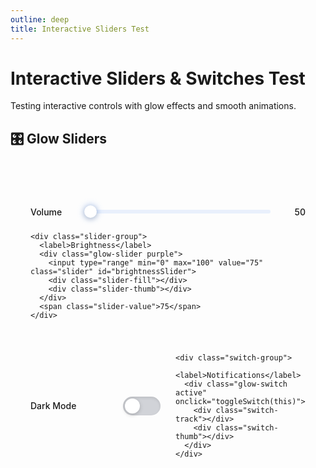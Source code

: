 ```yaml
---
outline: deep
title: Interactive Sliders Test
---
```


# Interactive Sliders & Switches Test

Testing interactive controls with glow effects and smooth animations.

## 🎛️ Glow Sliders

<div class="controls-showcase">
  <div class="sliders-container">
    <div class="slider-group">
      <label>Volume</label>
      <div class="glow-slider">
        <input type="range" min="0" max="100" value="50" class="slider" id="volumeSlider">
        <div class="slider-fill"></div>
        <div class="slider-thumb"></div>
      </div>
      <span class="slider-value">50</span>
    </div>
    
    <div class="slider-group">
      <label>Brightness</label>
      <div class="glow-slider purple">
        <input type="range" min="0" max="100" value="75" class="slider" id="brightnessSlider">
        <div class="slider-fill"></div>
        <div class="slider-thumb"></div>
      </div>
      <span class="slider-value">75</span>
    </div>
  </div>
  
  <div class="switches-container">
    <div class="switch-group">
      <label>Dark Mode</label>
      <div class="glow-switch" onclick="toggleSwitch(this)">
        <div class="switch-track"></div>
        <div class="switch-thumb"></div>
      </div>
    </div>
    
    <div class="switch-group">
      <label>Notifications</label>
      <div class="glow-switch active" onclick="toggleSwitch(this)">
        <div class="switch-track"></div>
        <div class="switch-thumb"></div>
      </div>
    </div>
  </div>
</div>

<style>
.controls-showcase {
  background: var(--vp-c-bg-soft);
  border: 1px solid var(--vp-c-divider);
  border-radius: 16px;
  padding: 32px;
  margin: 32px 0;
}

.sliders-container {
  margin-bottom: 40px;
}

.slider-group {
  display: flex;
  align-items: center;
  gap: 16px;
  margin: 24px 0;
}

.slider-group label {
  min-width: 80px;
  color: var(--vp-c-text-1);
  font-weight: 500;
}

.glow-slider {
  position: relative;
  flex: 1;
  height: 6px;
  background: rgba(59, 130, 246, 0.1);
  border-radius: 3px;
  cursor: pointer;
}

.glow-slider.purple {
  background: rgba(139, 92, 246, 0.1);
}

.glow-slider .slider {
  position: absolute;
  top: -7px;
  left: 0;
  width: 100%;
  height: 20px;
  opacity: 0;
  cursor: pointer;
  border-radius: 3px;
}

.slider-fill {
  position: absolute;
  top: 0;
  left: 0;
  height: 100%;
  background: linear-gradient(90deg, #3b82f6, #2563eb);
  border-radius: 3px;
  box-shadow: 0 0 12px rgba(59, 130, 246, 0.4);
  transition: width 0.1s ease;
}

.glow-slider.purple .slider-fill {
  background: linear-gradient(90deg, #8b5cf6, #7c3aed);
  box-shadow: 0 0 12px rgba(139, 92, 246, 0.4);
}

.slider-thumb {
  position: absolute;
  top: 50%;
  width: 20px;
  height: 20px;
  background: white;
  border-radius: 50%;
  transform: translate(-50%, -50%);
  box-shadow: 0 2px 8px rgba(0, 0, 0, 0.2), 0 0 12px rgba(59, 130, 246, 0.4);
  transition: transform 0.1s ease, box-shadow 0.2s ease;
  cursor: grab;
}

.slider-thumb:hover {
  transform: translate(-50%, -50%) scale(1.1);
  box-shadow: 0 4px 12px rgba(0, 0, 0, 0.3), 0 0 20px rgba(59, 130, 246, 0.6);
}

.slider-value {
  min-width: 40px;
  text-align: right;
  color: var(--vp-c-text-2);
  font-weight: 500;
}

.switches-container {
  display: grid;
  grid-template-columns: repeat(auto-fit, minmax(200px, 1fr));
  gap: 24px;
}

.switch-group {
  display: flex;
  align-items: center;
  justify-content: space-between;
  gap: 16px;
}

.switch-group label {
  color: var(--vp-c-text-1);
  font-weight: 500;
}

.glow-switch {
  position: relative;
  width: 60px;
  height: 30px;
  cursor: pointer;
  transition: all 0.3s ease;
}

.switch-track {
  width: 100%;
  height: 100%;
  background: rgba(107, 114, 128, 0.3);
  border-radius: 15px;
  transition: background 0.3s ease;
  box-shadow: inset 0 2px 4px rgba(0, 0, 0, 0.1);
}

.glow-switch.active .switch-track {
  background: linear-gradient(135deg, #3b82f6, #2563eb);
  box-shadow: 0 0 16px rgba(59, 130, 246, 0.4);
}

.switch-thumb {
  position: absolute;
  top: 3px;
  left: 3px;
  width: 24px;
  height: 24px;
  background: white;
  border-radius: 50%;
  transition: transform 0.3s ease, box-shadow 0.2s ease;
  box-shadow: 0 2px 6px rgba(0, 0, 0, 0.2);
}

.glow-switch.active .switch-thumb {
  transform: translateX(30px);
  box-shadow: 0 2px 8px rgba(0, 0, 0, 0.2), 0 0 12px rgba(59, 130, 246, 0.3);
}

.glow-switch:hover .switch-thumb {
  box-shadow: 0 4px 12px rgba(0, 0, 0, 0.3);
}
</style>

<script>
if (typeof window !== 'undefined') {
  function initSliders() {
    const sliders = document.querySelectorAll('.glow-slider');
    
    sliders.forEach(sliderContainer => {
      const slider = sliderContainer.querySelector('.slider');
      const fill = sliderContainer.querySelector('.slider-fill');
      const thumb = sliderContainer.querySelector('.slider-thumb');
      const valueDisplay = sliderContainer.parentElement.querySelector('.slider-value');
      
      function updateSlider() {
        const value = slider.value;
        const max = slider.max;
        const percentage = (value / max) * 100;
        
        fill.style.width = percentage + '%';
        thumb.style.left = percentage + '%';
        valueDisplay.textContent = value;
      }
      
      slider.addEventListener('input', updateSlider);
      updateSlider();
    });
  }

  function toggleSwitch(switchElement) {
    switchElement.classList.toggle('active');
    const label = switchElement.parentElement.querySelector('label').textContent;
    const isActive = switchElement.classList.contains('active');
    
    console.log(`${label} ${isActive ? 'enabled' : 'disabled'}!`);
  }

  window.toggleSwitch = toggleSwitch;

  document.addEventListener('DOMContentLoaded', function() {
    setTimeout(initSliders, 500);
  });
}
</script>